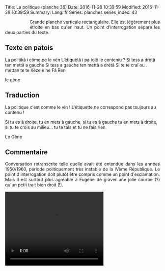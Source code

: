 Title: La politique (planche 36)
Date: 2016-11-28 10:39:59
Modified: 2016-11-28 10:39:59
Summary: 
Lang: fr
Series: planches
series_index: 43


<figure class="image-block" style="float: left;">
  <img alt="" src="{static}/images/planche_36.png">
  <figcaption style="max-width: 197px"></figcaption>
</figure>
<p style="text-align:justify;">Grande planche verticale rectangulaire. Elle est légèrement plus étroite en bas qu'en haut. Un point d'interrogation sépare les deux parties du texte.</p>

## Texte en patois
La politikâ i côme pe le vèn L’étiquètâ i pa tojô le  contenïu  ? Si tess a drètâ ten mettâ a gauche   Si tess a  gauche ten mettâ a drètâ    Si te te craï ou . mettan te te Kèze è ne Fâ Ren

le gène


## Traduction
La politique c'est comme le vin ! L'étiquette ne correspond pas toujours au contenu !

Si tu es à droite, tu en mets à gauche, si tu es à gauche tu en mets à droite, si tu te crois au milieu… tu te tais et tu ne fais rien.

Le Gène

## Commentaire
<p style="text-align:justify;">Conversation retranscrite telle quelle avait été entendue dans les années 1950/1960, période politiquement très instable de la IVème République.
Le point d'interrogation doit plutôt être compris comme un point d'exclamation. Mais il est surtout plus agréable à Eugène de graver une jolie courbe (?) qu'un petit trait bien droit (!).</p>

<video width="320" height="240" controls>
  <source src="https://d1njpgd0ygatdn.cloudfront.net/video_36.mp4" type="video/mp4">
</video>
